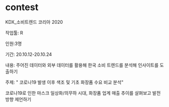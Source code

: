 # contest

KDX_소비트렌드 코리아 2020

작업툴: R

인원:3명 

기간: 20.10.12-20.10.24

내용: 주어진 데이터와 외부 데이터를 활용해  한국 소비 트렌드를 분석해 인사이트를 도출하기

주제: " 코로나19 발생 이후 색조 및 기초 화장품 수요 비교 분석"

코로나19로 인한 마스크 일상화/의무하 시대, 화장품 업계 매출 추이를 살펴보고 발전 방향 제언하기 
